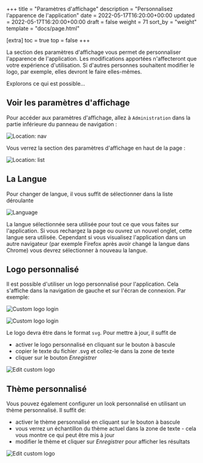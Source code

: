 +++
title = "Paramètres d'affichage"
description = "Personnalisez l'apparence de l'application"
date = 2022-05-17T16:20:00+00:00
updated = 2022-05-17T16:20:00+00:00
draft = false
weight = 71
sort_by = "weight"
template = "docs/page.html"

[extra]
toc = true
top = false
+++

La section des paramètres d'affichage vous permet de personnaliser l'apparence de l'application. Les modifications apportées n'affecteront que votre expérience d'utilisation. Si d'autres personnes souhaitent modifier le logo, par exemple, elles devront le faire elles-mêmes.

Explorons ce qui est possible...

## Voir les paramètres d'affichage

Pour accéder aux paramètres d'affichage, allez à `Administration` dans la partie inférieure du panneau de navigation : 

![Location: nav](/docs/administration/images/admin_nav_fr.png)

Vous verrez la section des paramètres d'affichage en haut de la page : 

![Location: list](/docs/administration/images/display_settings_fr.png)


## La Langue

Pour changer de langue, il vous suffit de sélectionner dans la liste déroulante

![Language](/docs/administration/images/change_language_fr.png)

La langue sélectionnée sera utilisée pour tout ce que vous faites sur l'application. Si vous rechargez la page ou ouvrez un nouvel onglet, cette langue sera utilisée. Cependant si vous visualisez l'application dans un autre navigateur (par exemple Firefox après avoir changé la langue dans Chrome) vous devrez sélectionner à nouveau la langue.

## Logo personnalisé

Il est possible d'utiliser un logo personnalisé pour l'application. Cela s'affiche dans la navigation de gauche et sur l'écran de connexion. Par exemple:

![Custom logo login](/docs/administration/images/custom_logo_login.png)

![Custom logo login](/docs/administration/images/custom_logo_nav.png)

Le logo devra être dans le format `svg`. Pour mettre à jour, il suffit de

* activer le logo personnalisé en cliquant sur le bouton à bascule
* copier le texte du fichier .svg et collez-le dans la zone de texte
* cliquer sur le bouton _Enregistrer_

![Edit custom logo](/docs/administration/images/edit_logo.png)

## Thème personnalisé

Vous pouvez également configurer un look personnalisé en utilisant un thème personnalisé. Il suffit de:

* activer le thème personnalisé en cliquant sur le bouton à bascule
* vous verrez un échantillon du thème actuel dans la zone de texte - cela vous montre ce qui peut être mis à jour
* modifier le thème et cliquer sur  _Enregistrer_ pour afficher les résultats

![Edit custom logo](/docs/administration/images/edit_theme.png)

